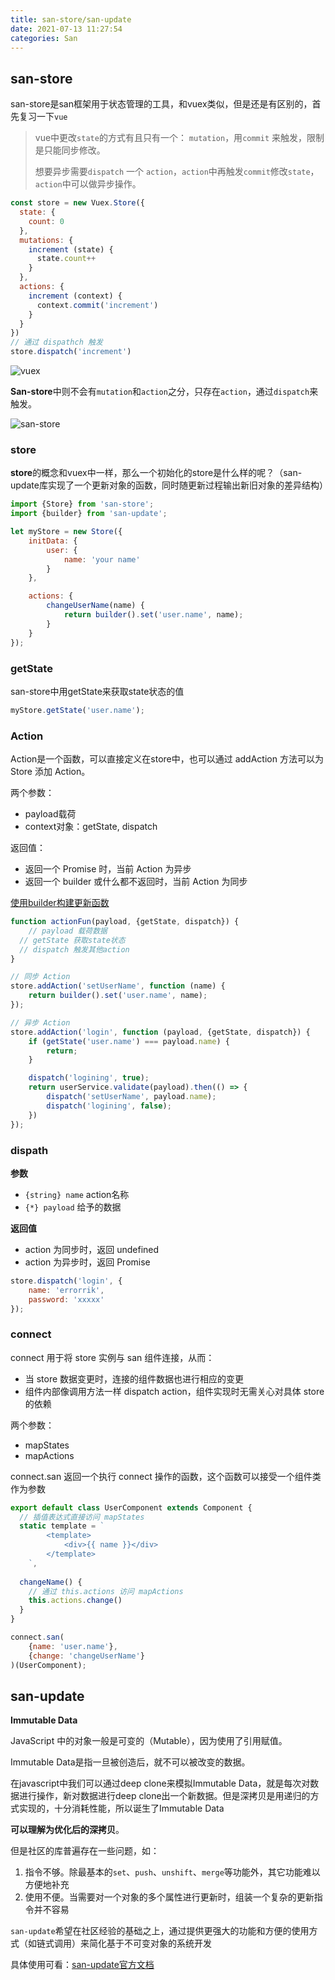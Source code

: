 ```yaml
---
title: san-store/san-update
date: 2021-07-13 11:27:54
categories: San
---
```


## san-store

san-store是san框架用于状态管理的工具，和vuex类似，但是还是有区别的，首先复习一下`vue`

> vue中更改`state`的方式有且只有一个： `mutation`，用`commit` 来触发，限制是只能同步修改。
>
> 想要异步需要`dispatch` 一个 `action`，`action`中再触发`commit`修改`state`，`action`中可以做异步操作。

```js
const store = new Vuex.Store({
  state: {
    count: 0
  },
  mutations: {
    increment (state) {
      state.count++
    }
  },
  actions: {
    increment (context) {
      context.commit('increment')
    }
  }
})
// 通过 dispathch 触发
store.dispatch('increment')
```

![vuex](https://vuex.vuejs.org/vuex.png)

**San-store**中则不会有`mutation`和`action`之分，只存在`action`，通过`dispatch`来触发。

![san-store](https://raw.githubusercontent.com/baidu/san-store/master/doc/flow.png)

### store

**store**的概念和vuex中一样，那么一个初始化的store是什么样的呢？（san-update库实现了一个更新对象的函数，同时随更新过程输出新旧对象的差异结构）

```js
import {Store} from 'san-store';
import {builder} from 'san-update';

let myStore = new Store({
    initData: {
        user: {
            name: 'your name'
        }
    },

    actions: {
        changeUserName(name) {
            return builder().set('user.name', name);
        }
    }
});
```

### getState

san-store中用getState来获取state状态的值

```js
myStore.getState('user.name');
```

### Action

Action是一个函数，可以直接定义在store中，也可以通过 addAction 方法可以为 Store 添加 Action。

两个参数：

* payload载荷
* context对象：getState, dispatch

返回值：

* 返回一个 Promise 时，当前 Action 为异步
* 返回一个 builder 或什么都不返回时，当前 Action 为同步

[使用builder构建更新函数](https://github.com/baidu/san-update#%E4%BD%BF%E7%94%A8builder%E6%9E%84%E5%BB%BA%E6%9B%B4%E6%96%B0%E5%87%BD%E6%95%B0)

```js
function actionFun(payload, {getState, dispatch}) {
	// payload 载荷数据
  // getState 获取state状态
  // dispatch 触发其他action
}

// 同步 Action
store.addAction('setUserName', function (name) {
    return builder().set('user.name', name);
});

// 异步 Action
store.addAction('login', function (payload, {getState, dispatch}) {
    if (getState('user.name') === payload.name) {
        return;
    }

    dispatch('logining', true);
    return userService.validate(payload).then(() => {
        dispatch('setUserName', payload.name);
        dispatch('logining', false);
    })
});
```

### dispath

**参数**

- `{string} name` action名称
- `{*} payload` 给予的数据

**返回值**

- action 为同步时，返回 undefined
- action 为异步时，返回 Promise

```js
store.dispatch('login', {
    name: 'errorrik',
    password: 'xxxxx'
});
```

### connect

connect 用于将 store 实例与 san 组件连接，从而：

- 当 store 数据变更时，连接的组件数据也进行相应的变更
- 组件内部像调用方法一样 dispatch action，组件实现时无需关心对具体 store 的依赖

两个参数：

* mapStates
* mapActions

connect.san 返回一个执行 connect 操作的函数，这个函数可以接受一个组件类作为参数

```js
export default class UserComponent extends Component {
  // 插值表达式直接访问 mapStates
  static template = `
		<template>
			<div>{{ name }}</div>
		</template>
	`,
  
  changeName() {
    // 通过 this.actions 访问 mapActions
  	this.actions.change()
  }
}

connect.san(
    {name: 'user.name'},
    {change: 'changeUserName'}
)(UserComponent);
```

## san-update

**Immutable Data**

JavaScript 中的对象一般是可变的（Mutable），因为使用了引用赋值。

Immutable Data是指一旦被创造后，就不可以被改变的数据。

在javascript中我们可以通过deep clone来模拟Immutable Data，就是每次对数据进行操作，新对数据进行deep clone出一个新数据。但是深拷贝是用递归的方式实现的，十分消耗性能，所以诞生了Immutable Data

**可以理解为优化后的深拷贝**。

但是社区的库普遍存在一些问题，如：

1. 指令不够。除最基本的`set`、`push`、`unshift`、`merge`等功能外，其它功能难以方便地补充
2. 使用不便。当需要对一个对象的多个属性进行更新时，组装一个复杂的更新指令并不容易

`san-update`希望在社区经验的基础之上，通过提供更强大的功能和方便的使用方式（如链式调用）来简化基于不可变对象的系统开发

具体使用可看：[san-update官方文档](https://github.com/baidu/san-update)
